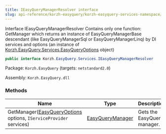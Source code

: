 ```yaml
---
title: IEasyQueryManagerResolver interface
slug: api-reference/korzh-easyquery/korzh-easyquery-services-namespace/ieasyquerymanagerresolver-interface
---
```

Interface IEasyQueryManagerResolver  Contains only one function: GetManager which returns an instance of EasyQueryManagerBase descendant (like EasyQueryManagerSql or EasyQueryManagerLinq)  by DI services and options (an instance of [Korzh.EasyQuery.Services.EasyQueryOptions](api-reference/korzh-easyquery/korzh-easyquery-services-namespace/easyqueryoptions-class) object)
```csharp
public interface Korzh.EasyQuery.Services.IEasyQueryManagerResolver

```
Package: `Korzh.EasyQuery` (targets: `netstandard2.0`)

Assembly: `Korzh.EasyQuery.dll`

### Methods

| Name | Type | Description | 
| --- | --- | --- | 
| GetManager([EasyQueryOptions](api-reference/korzh-easyquery/korzh-easyquery-services-namespace/easyqueryoptions-class) options, `IServiceProvider` services) | [EasyQueryManager](api-reference/korzh-easyquery/korzh-easyquery-services-namespace/easyquerymanager-class) | Gets the EasyQuery manager. |